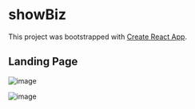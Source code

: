 # showBiz

This project was bootstrapped with [Create React App](https://github.com/facebook/create-react-app).

## Landing Page
![image](https://github.com/rohit-ojha-10/showbiz/assets/75873259/7da5a55a-4383-417c-8bb0-607769237cfe)

![image](https://github.com/rohit-ojha-10/showbiz/assets/75873259/88e2f978-f2db-41ca-ba9f-ffc7a422f025)
